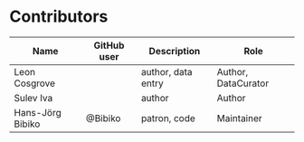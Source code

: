 # Contributors

Name               | GitHub user     | Description                          | Role
---                | ---             | ---                                  | ---
Leon Cosgrove |  | author, data entry | Author, DataCurator
Sulev Iva |  | author | Author
Hans-Jörg Bibiko | @Bibiko | patron, code | Maintainer
